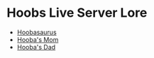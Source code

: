 # Hoobs Live Server Lore

* [Hoobasaurus](hoobasaurus.md)
* [Hooba's Mom](hoobasdad.md)
* [Hooba's Dad](hoobasmom.md)
